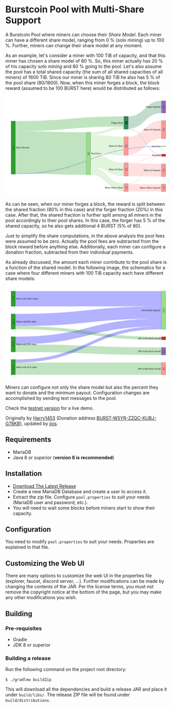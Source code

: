 # Burstcoin Pool with Multi-Share Support

A Burstcoin Pool where miners can choose their *Share Model*.
Each miner can have a different share model, ranging from 0 % (solo mining) up to 100 %.
Further, miners can change their share model at any moment.

As an example, let's consider a miner with 100 TiB of capacity, and that this miner has chosen a share model of 80 %.
So, this miner actually has 20 % of his capacity *solo mining* and 80 % going to the pool.
Let's also assume the pool has a total shared capacity (the sum of all shared capacities of all miners) of 1600 TiB.
Since our miner is sharing 80 TiB he also has 5 % of the pool share (80/1600).
Now, when this miner forges a block, the block reward (assumed to be 100 BURST here) would be distributed as follows:
![Pool Sankey Diagram](/Sankey.png)

As can be seen, when our miner forges a block, the reward is split between the shared fraction (80% in this case) and the forger fraction (20%) in this case.
After that, the shared fraction is further split among all miners in the pool accordingly to their pool shares.
In this case, the forger has 5 % of the shared capacity, so he also gets additional 4 BURST (5% of 80).

Just to simplify the share computations, in the above analysis the pool fees were assumed to be zero.
Actually the pool fees are subtracted from the block reward before anything else.
Additionally, each miner can configure a donation fraction, subtracted from their individual payments.

As already discussed, the amount each miner contribute to the pool share is a function of the shared model.
In the following image, the schematics for a case where four different miners with 100 TiB capacity each have different share models:
![Pool Sankey Miners Diagram](/Sankey-Miners.png)

Miners can configure not only the share model but also the percent they want to donate and the minimum payout.
Configuration changes are accomplished by sending text messages to the pool.

Check the [testnet version](http://nivbox.co.uk:9000) for a live demo.

Originally by [Harry1453](https://github.com/harry1453) (Donation address [BURST-W5YR-ZZQC-KUBJ-G78KB](https://explorer.burstcoin.network/?action=account&account=16484518239061020631)), updated by [jjos](https://github.com/jjos2372).

## Requirements

- MariaDB
- Java 8 or superior (**version 8 is recommended**)

## Installation

- [Download The Latest Release](https://github.com/jjos2372/burstpool/releases/latest)
- Create a new MariaDB Database and create a user to access it.
- Extract the zip file. Configure `pool.properties` to suit your needs (MariaDB user and password, etc.).
- You will need to wait some blocks before miners start to show their capacity.

## Configuration

You need to modify `pool.properties` to suit your needs. Properties are explained in that file.

## Customizing the Web UI

There are many options to customize the web UI in the properties file (explorer, faucet, discord server, ...).
Further modifications can be made by changing the contents of the JAR.
Per the license terms, you must not remove the copyright notice at the bottom of the page, but you may make any other modifications you wish.

## Building

### Pre-requisites

- Gradle
- JDK 8 or superior

### Building a release

Run the following command on the project root directory:

```$ ./gradlew buildZip```


This will download all the dependencies and build a release JAR and place it under `build/libs/`.
The release ZIP file will be found under `build/distributions`.

